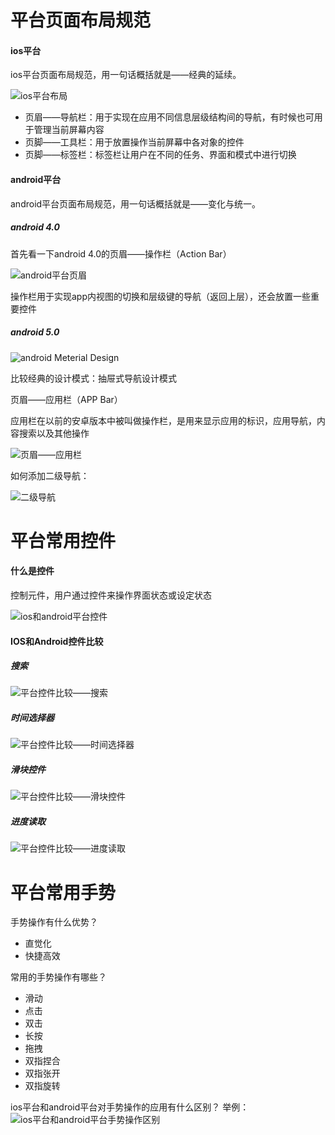 # 平台页面布局规范

#### ios平台
ios平台页面布局规范，用一句话概括就是——经典的延续。

![ios平台布局](images/ios1.png "ios平台布局")

- 页眉——导航栏：用于实现在应用不同信息层级结构间的导航，有时候也可用于管理当前屏幕内容
- 页脚——工具栏：用于放置操作当前屏幕中各对象的控件
- 页脚——标签栏：标签栏让用户在不同的任务、界面和模式中进行切换

#### android平台
android平台页面布局规范，用一句话概括就是——变化与统一。

##### android 4.0
首先看一下android 4.0的页眉——操作栏（Action Bar）

![android平台页眉](images/android1.png "android平台页眉")

操作栏用于实现app内视图的切换和层级键的导航（返回上层），还会放置一些重要控件

##### android 5.0

![android Meterial Design](images/android2.png "android Meterial Design")

比较经典的设计模式：抽屉式导航设计模式

页眉——应用栏（APP Bar）

应用栏在以前的安卓版本中被叫做操作栏，是用来显示应用的标识，应用导航，内容搜索以及其他操作

![页眉——应用栏](images/android3.png "页眉——应用栏")

如何添加二级导航：

![二级导航](images/android4.png "二级导航")

# 平台常用控件

#### 什么是控件

控制元件，用户通过控件来操作界面状态或设定状态

![ios和android平台控件](images/kj1.png "ios和android平台控件")

#### IOS和Android控件比较

##### 搜索
![平台控件比较——搜索](images/kj2.png "平台控件比较——搜索")

##### 时间选择器
![平台控件比较——时间选择器](images/kj3.png "平台控件比较——时间选择器")

##### 滑块控件
![平台控件比较——滑块控件](images/kj4.png "平台控件比较——滑块控件")

##### 进度读取
![平台控件比较——进度读取](images/kj5.png "平台控件比较——进度读取")

# 平台常用手势

手势操作有什么优势？
- 直觉化
- 快捷高效

常用的手势操作有哪些？
- 滑动
- 点击
- 双击
- 长按
- 拖拽
- 双指捏合
- 双指张开
- 双指旋转

ios平台和android平台对手势操作的应用有什么区别？
举例：
![ios平台和android平台手势操作区别](images/ss.png "ios平台和android平台手势操作区别")
